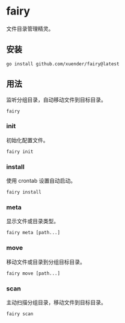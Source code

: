 # fairy

文件目录管理精灵。

## 安装

```shell
go install github.com/xuender/fairy@latest
```

## 用法

监听分组目录，自动移动文件到目标目录。

```shell
fairy
```

### init

初始化配置文件。

```shell
fairy init
```

### install

使用 crontab 设置自动启动。

```shell
fairy install
```

### meta

显示文件或目录类型。

```shell
fairy meta [path...]
```

### move

移动文件或目录到分组目标目录。

```shell
fairy move [path...]
```

### scan

主动扫描分组目录，移动文件到目标目录。

```shell
fairy scan
```
